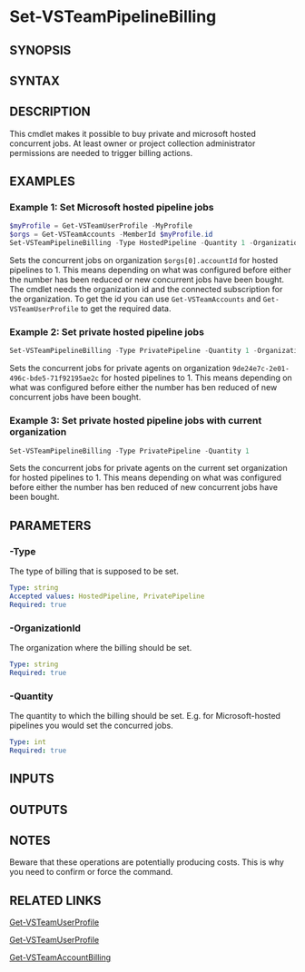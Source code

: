 <!-- #include "./common/header.md" -->

# Set-VSTeamPipelineBilling

## SYNOPSIS

<!-- #include "./synopsis/Set-VSTeamPipelineBilling.md" -->

## SYNTAX

## DESCRIPTION

<!-- #include "./synopsis/Set-VSTeamPipelineBilling.md" --> This cmdlet makes it possible to buy private and microsoft hosted concurrent jobs. At least owner or project collection administrator permissions are needed to trigger billing actions.

## EXAMPLES

### Example 1: Set Microsoft hosted pipeline jobs

```powershell
$myProfile = Get-VSTeamUserProfile -MyProfile
$orgs = Get-VSTeamAccounts -MemberId $myProfile.id
Set-VSTeamPipelineBilling -Type HostedPipeline -Quantity 1 -OrganizationId $orgs[0].accountId
```

Sets the concurrent jobs on organization `$orgs[0].accountId` for hosted pipelines to 1. This means depending on what was configured before either the number has been reduced or new concurrent jobs have been bought.
The cmdlet needs the organization id and the connected subscription for the organization. To get the id you can use `Get-VSTeamAccounts` and `Get-VSTeamUserProfile` to get the required data.

### Example 2: Set private hosted pipeline jobs

```powershell
Set-VSTeamPipelineBilling -Type PrivatePipeline -Quantity 1 -OrganizationId 9de24e7c-2e01-496c-bde5-71f92195ae2c
```

Sets the concurrent jobs for private agents on organization `9de24e7c-2e01-496c-bde5-71f92195ae2c` for hosted pipelines to 1. This means depending on what was configured before either the number has ben reduced of new concurrent jobs have been bought.

### Example 3: Set private hosted pipeline jobs with current organization

```powershell
Set-VSTeamPipelineBilling -Type PrivatePipeline -Quantity 1
```

Sets the concurrent jobs for private agents on the current set organization for hosted pipelines to 1. This means depending on what was configured before either the number has ben reduced of new concurrent jobs have been bought.

## PARAMETERS

### -Type

The type of billing that is supposed to be set.

```yaml
Type: string
Accepted values: HostedPipeline, PrivatePipeline
Required: true
```

### -OrganizationId

The organization where the billing should be set.

```yaml
Type: string
Required: true
```

### -Quantity

The quantity to which the billing should be set. E.g. for Microsoft-hosted pipelines you would set the concurred jobs.

```yaml
Type: int
Required: true
```

## INPUTS

## OUTPUTS

## NOTES

Beware that these operations are potentially producing costs. This is why you need to confirm or force the command.

<!-- #include "./common/prerequisites.md" -->

## RELATED LINKS

<!-- #include "./common/related.md" -->

[Get-VSTeamUserProfile](Get-VSTeamUserProfile.md)

[Get-VSTeamUserProfile](Get-VSTeamAccounts.md)

[Get-VSTeamAccountBilling](Get-VSTeamAccountBilling.md)
